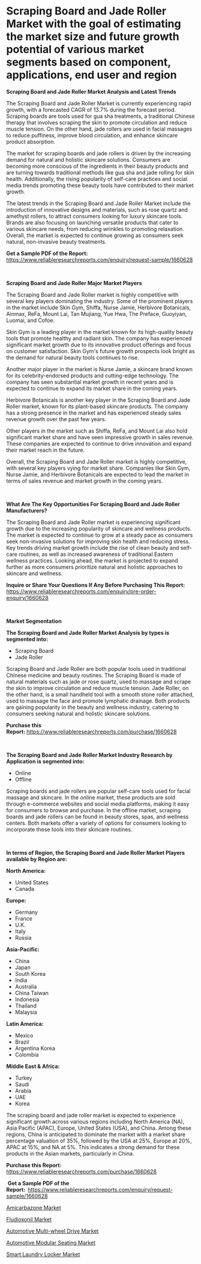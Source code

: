 <p><h1>Scraping Board and Jade Roller Market with the goal of estimating the market size and future growth potential of various market segments based on component, applications, end user and region</h1></p><p><strong>Scraping Board and Jade Roller Market Analysis and Latest Trends</strong></p>
<p><p>The Scraping Board and Jade Roller Market is currently experiencing rapid growth, with a forecasted CAGR of 13.7% during the forecast period. Scraping boards are tools used for gua sha treatments, a traditional Chinese therapy that involves scraping the skin to promote circulation and reduce muscle tension. On the other hand, jade rollers are used in facial massages to reduce puffiness, improve blood circulation, and enhance skincare product absorption.</p><p>The market for scraping boards and jade rollers is driven by the increasing demand for natural and holistic skincare solutions. Consumers are becoming more conscious of the ingredients in their beauty products and are turning towards traditional methods like gua sha and jade rolling for skin health. Additionally, the rising popularity of self-care practices and social media trends promoting these beauty tools have contributed to their market growth.</p><p>The latest trends in the Scraping Board and Jade Roller Market include the introduction of innovative designs and materials, such as rose quartz and amethyst rollers, to attract consumers looking for luxury skincare tools. Brands are also focusing on launching versatile products that cater to various skincare needs, from reducing wrinkles to promoting relaxation. Overall, the market is expected to continue growing as consumers seek natural, non-invasive beauty treatments.</p></p>
<p><strong>Get a Sample PDF of the Report:&nbsp;</strong> <a href="https://www.reliableresearchreports.com/enquiry/request-sample/1660628">https://www.reliableresearchreports.com/enquiry/request-sample/1660628</a></p>
<p>&nbsp;</p>
<p><strong>Scraping Board and Jade Roller Major Market Players</strong></p>
<p><p>The Scraping Board and Jade Roller market is highly competitive with several key players dominating the industry. Some of the prominent players in the market include Skin Gym, Shiffa, Nurse Jamie, Herbivore Botanicals, Ainmax, ReFa, Mount Lai, Tan Mujiang, Yue Hwa, The Preface, Guoyiyan, Luomai, and Cofoe.</p><p>Skin Gym is a leading player in the market known for its high-quality beauty tools that promote healthy and radiant skin. The company has experienced significant market growth due to its innovative product offerings and focus on customer satisfaction. Skin Gym's future growth prospects look bright as the demand for natural beauty tools continues to rise.</p><p>Another major player in the market is Nurse Jamie, a skincare brand known for its celebrity-endorsed products and cutting-edge technology. The company has seen substantial market growth in recent years and is expected to continue to expand its market share in the coming years.</p><p>Herbivore Botanicals is another key player in the Scraping Board and Jade Roller market, known for its plant-based skincare products. The company has a strong presence in the market and has experienced steady sales revenue growth over the past few years.</p><p>Other players in the market such as Shiffa, ReFa, and Mount Lai also hold significant market share and have seen impressive growth in sales revenue. These companies are expected to continue to drive innovation and expand their market reach in the future.</p><p>Overall, the Scraping Board and Jade Roller market is highly competitive, with several key players vying for market share. Companies like Skin Gym, Nurse Jamie, and Herbivore Botanicals are expected to lead the market in terms of sales revenue and market growth in the coming years.</p></p>
<p>&nbsp;</p>
<p><strong>What Are The Key Opportunities For Scraping Board and Jade Roller Manufacturers?</strong></p>
<p><p>The Scraping Board and Jade Roller market is experiencing significant growth due to the increasing popularity of skincare and wellness products. The market is expected to continue to grow at a steady pace as consumers seek non-invasive solutions for improving skin health and reducing stress. Key trends driving market growth include the rise of clean beauty and self-care routines, as well as increased awareness of traditional Eastern wellness practices. Looking ahead, the market is projected to expand further as more consumers prioritize natural and holistic approaches to skincare and wellness.</p></p>
<p><strong>Inquire or Share Your Questions If Any Before Purchasing This Report:</strong> <a href="https://www.reliableresearchreports.com/enquiry/pre-order-enquiry/1660628">https://www.reliableresearchreports.com/enquiry/pre-order-enquiry/1660628</a></p>
<p>&nbsp;</p>
<p><strong>Market Segmentation</strong></p>
<p><strong>The Scraping Board and Jade Roller Market Analysis by types is segmented into:</strong></p>
<p><ul><li>Scraping Board</li><li>Jade Roller</li></ul></p>
<p><p>Scraping Board and Jade Roller are both popular tools used in traditional Chinese medicine and beauty routines. The Scraping Board is made of natural materials such as jade or rose quartz, used to massage and scrape the skin to improve circulation and reduce muscle tension. Jade Roller, on the other hand, is a small handheld tool with a smooth stone roller attached, used to massage the face and promote lymphatic drainage. Both products are gaining popularity in the beauty and wellness industry, catering to consumers seeking natural and holistic skincare solutions.</p></p>
<p><strong>Purchase this Report:&nbsp;</strong><a href="https://www.reliableresearchreports.com/purchase/1660628">https://www.reliableresearchreports.com/purchase/1660628</a></p>
<p>&nbsp;</p>
<p><strong>The Scraping Board and Jade Roller Market Industry Research by Application is segmented into:</strong></p>
<p><ul><li>Online</li><li>Offline</li></ul></p>
<p><p>Scraping boards and jade rollers are popular self-care tools used for facial massage and skincare. In the online market, these products are sold through e-commerce websites and social media platforms, making it easy for consumers to browse and purchase. In the offline market, scraping boards and jade rollers can be found in beauty stores, spas, and wellness centers. Both markets offer a variety of options for consumers looking to incorporate these tools into their skincare routines.</p></p>
<p>&nbsp;</p>
<p><strong>In terms of Region, the Scraping Board and Jade Roller Market Players available by Region are:</strong></p>
<p>
    <p> <strong> North America: </strong>
        <ul>
            <li>United States</li>
            <li>Canada</li>
        </ul>
        </p> 
    <p> <strong> Europe: </strong>
        <ul>
            <li>Germany</li>
            <li>France</li>
            <li>U.K.</li>
            <li>Italy</li>
            <li>Russia</li>
        </ul>
        </p> 
    <p> <strong> Asia-Pacific: </strong>
        <ul>
            <li>China</li>
            <li>Japan</li>
            <li>South Korea</li>
            <li>India</li>
            <li>Australia</li>
            <li>China Taiwan</li>
            <li>Indonesia</li>
            <li>Thailand</li>
            <li>Malaysia</li>
        </ul>
        </p> 
    <p> <strong> Latin America: </strong>
        <ul>
            <li>Mexico</li>
            <li>Brazil</li>
            <li>Argentina Korea</li>
            <li>Colombia</li>
        </ul>
        </p> 
    <p> <strong> Middle East & Africa: </strong>
        <ul>
            <li>Turkey</li>
            <li>Saudi</li>
            <li>Arabia</li>
            <li>UAE</li>
            <li>Korea</li>
        </ul>
    </p>
    </p>
<p><p>The scraping board and jade roller market is expected to experience significant growth across various regions including North America (NA), Asia Pacific (APAC), Europe, United States (USA), and China. Among these regions, China is anticipated to dominate the market with a market share percentage valuation of 35%, followed by the USA at 25%, Europe at 20%, APAC at 15%, and NA at 5%. This indicates a strong demand for these products in the Asian markets, particularly in China.</p></p>
<p><strong>Purchase this Report: </strong><a href="https://www.reliableresearchreports.com/purchase/1660628">https://www.reliableresearchreports.com/purchase/1660628</a></p>
<p>&nbsp;<strong>Get a Sample PDF of the Report:&nbsp;&nbsp;</strong><a href="https://www.reliableresearchreports.com/enquiry/request-sample/1660628">https://www.reliableresearchreports.com/enquiry/request-sample/1660628</a></p>
<p><strong></strong></p>
<p><p><a href="https://view.publitas.com/reportprime-1/amicarbazone-market-provides-detailed-segmentation-of-this-market-based-on-type-application-and-region-and-forecast-for-the-period-from-2024-2031/">Amicarbazone Market</a></p><p><a href="https://view.publitas.com/reportprime-1/fludioxonil-market-size-share-trends-analysis-report-by-application-regional-outlook-competitive-strategies-and-segment-forecasts-2024-2031/">Fludioxonil Market</a></p><p><a href="https://military-diascia-e68.notion.site/Automotive-Multi-wheel-Drive-Market-Size-Market-Trends-and-Growth-Outlook-forecasted-for-period-fr-e763281447d848aa9d6a403c4fd452e2">Automotive Multi-wheel Drive Market</a></p><p><a href="https://sudsy-motorcycle-bbc.notion.site/Automotive-Modular-Seating-Market-Analysis-Examines-its-Scope-on-Growth-Opportunities-and-Forecaste-a54b609f57f64d5bad9e103998fee181">Automotive Modular Seating Market</a></p><p><a href="https://github.com/Sinjinluong3e0awx2m195k76/Market-Research-Report-List-1/blob/main/smart-laundry-locker-market.md">Smart Laundry Locker Market</a></p></p>